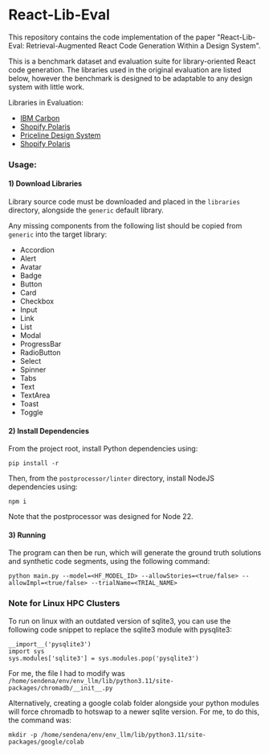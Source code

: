 # React-Lib-Eval

This repository contains the code implementation of the paper "React-Lib-Eval: Retrieval-Augmented React Code Generation Within a Design System".

This is a benchmark dataset and evaluation suite for library-oriented React code generation. The libraries used in the original evaluation are listed below, however the benchmark is designed to be adaptable to any design system with little work.

Libraries in Evaluation:
- [IBM Carbon](https://github.com/carbon-design-system/carbon/tree/main)
- [Shopify Polaris](https://github.com/Shopify/polaris)
- [Priceline Design System](https://github.com/priceline/design-system)
- [Shopify Polaris](https://github.com/themesberg/flowbite-react/tree/main)

### Usage:

#### 1) Download Libraries

Library source code must be downloaded and placed in the `libraries` directory, alongside the `generic` default library.

Any missing components from the following list should be copied from `generic` into the target library:

 - Accordion
 - Alert
 - Avatar
 - Badge
 - Button
 - Card
 - Checkbox
 - Input
 - Link
 - List
 - Modal
 - ProgressBar
 - RadioButton
 - Select
 - Spinner
 - Tabs
 - Text
 - TextArea
 - Toast
 - Toggle

#### 2) Install Dependencies

From the project root, install Python dependencies using:

```
pip install -r
```

Then, from the `postprocessor/linter` directory, install NodeJS dependencies using:

```
npm i
```

Note that the postprocessor was designed for Node 22.

#### 3) Running

The program can then be run, which will generate the ground truth solutions and synthetic code segments, using the following command:

```
python main.py --model=<HF_MODEL_ID> --allowStories=<true/false> --allowImpl=<true/false> --trialName=<TRIAL_NAME>
```

### Note for Linux HPC Clusters

To run on linux with an outdated version of sqlite3, you can use the following code snippet to replace the sqlite3 module with pysqlite3:

```
__import__('pysqlite3')
import sys
sys.modules['sqlite3'] = sys.modules.pop('pysqlite3')
```

For me, the file I had to modify was `/home/sendena/env/env_llm/lib/python3.11/site-packages/chromadb/__init__.py` 

Alternatively, creating a google colab folder alongside your python modules will force chromadb to hotswap to a newer sqlite version. 
For me, to do this, the command was:

```mkdir -p /home/sendena/env/env_llm/lib/python3.11/site-packages/google/colab```
